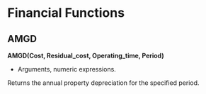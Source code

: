 # Financial Functions

## AMGD

**AMGD(Cost, Residual\_cost, Operating\_time, Period)**

* Arguments, numeric expressions.

Returns the annual property depreciation for the specified period.
